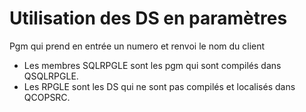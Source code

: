# Utilisation des DS en paramètres

Pgm qui prend en entrée un numero et renvoi le nom du client

- Les membres SQLRPGLE sont les pgm qui sont compilés dans QSQLRPGLE.
- Les RPGLE sont les DS qui ne sont pas compilés et localisés dans QCOPSRC.